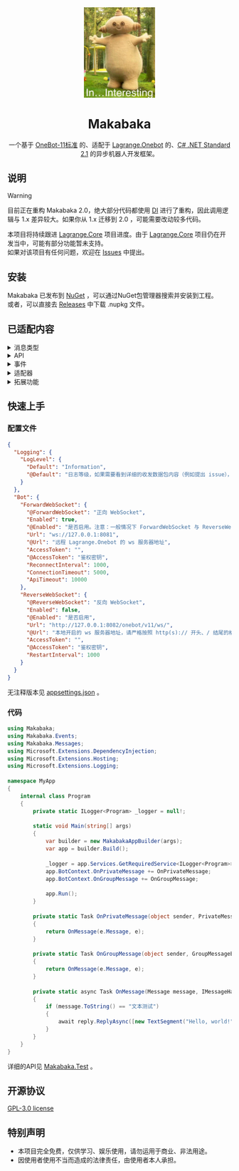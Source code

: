 <div align="center">

<img width="160" src="logo.jpg" alt="logo">

# Makabaka

一个基于 [OneBot-11标准](https://github.com/botuniverse/onebot-11) 的、适配于 [Lagrange.Onebot](https://github.com/LagrangeDev/Lagrange.Core#lagrangeonebot) 的、[C# .NET Standard 2.1](https://github.com/dotnet/dotnet) 的异步机器人开发框架。

</div>

## 说明

> [!WARNING]
> 目前正在重构 Makabaka 2.0，绝大部分代码都使用 [DI](https://www.nuget.org/packages/Microsoft.Extensions.DependencyInjection/) 进行了重构，因此调用逻辑与 1.x 差异较大。如果你从 1.x 迁移到 2.0 ，可能需要改动较多代码。

本项目将持续跟进 [Lagrange.Core](https://github.com/LagrangeDev/Lagrange.Core) 项目进度。由于 [Lagrange.Core](https://github.com/LagrangeDev/Lagrange.Core) 项目仍在开发当中，可能有部分功能暂未支持。  
如果对该项目有任何问题，欢迎在 [Issues](https://github.com/XeronOwO/Makabaka/issues) 中提出。  

## 安装
Makabaka 已发布到 [NuGet](https://www.nuget.org/packages/Makabaka "前往NuGet") ，可以通过NuGet包管理器搜索并安装到工程。  
或者，可以直接去 [Releases](https://github.com/XeronOwO/Makabaka/releases) 中下载 .nupkg 文件。 

## 已适配内容
<Details>
<Summary>消息类型</Summary>

| 消息类型          | 是否支持 |
| ---------------- | :-----: |
| [Text]           |    🟢    |
| [Face]           |    🟢    |
| [Image]          |    🟢    |
| [Record]         |    🟢    |
| [Video]          |    🟢    |
| [At]             |    🟢    |
| [Rps]            |    🟢    |
| [Dice]           |    🟢    |
| [Shake]          |    🟢    |
| [Poke]           |    🟢    |
| [Anonymous]      |    🟢    |
| [Share]          |    🟢    |
| [Contact]        |    🟢    |
| [Location]       |    🟢    |
| [Music]          |    🟢    |
| [Reply]          |    🟢    |
| [Forward]        |    🟢    |
| [Node]           |    🟢    |
| [Xml]            |    🟢    |
| [Json]           |    🟢    |

[Text]: https://github.com/botuniverse/onebot-11/blob/master/message/segment.md#qq-%E8%A1%A8%E6%83%85
[Record]: https://github.com/botuniverse/onebot-11/blob/master/message/segment.md#%E8%AF%AD%E9%9F%B3
[Face]: https://github.com/botuniverse/onebot-11/blob/master/message/segment.md#qq-%E8%A1%A8%E6%83%85
[Image]: https://github.com/botuniverse/onebot-11/blob/master/message/segment.md#%E5%9B%BE%E7%89%87
[Shake]: https://github.com/botuniverse/onebot-11/blob/master/message/segment.md#%E7%AA%97%E5%8F%A3%E6%8A%96%E5%8A%A8%E6%88%B3%E4%B8%80%E6%88%B3-
[Poke]: https://github.com/botuniverse/onebot-11/blob/master/message/segment.md#%E6%88%B3%E4%B8%80%E6%88%B3
[Anonymous]: https://github.com/botuniverse/onebot-11/blob/master/message/segment.md#%E5%8C%BF%E5%90%8D%E5%8F%91%E6%B6%88%E6%81%AF-
[Location]: https://github.com/botuniverse/onebot-11/blob/master/message/segment.md#%E4%BD%8D%E7%BD%AE
[Video]: https://github.com/botuniverse/onebot-11/blob/master/message/segment.md#%E7%9F%AD%E8%A7%86%E9%A2%91
[At]: https://github.com/botuniverse/onebot-11/blob/master/message/segment.md#%E6%9F%90%E4%BA%BA
[Rps]: https://github.com/botuniverse/onebot-11/blob/master/message/segment.md#%E7%8C%9C%E6%8B%B3%E9%AD%94%E6%B3%95%E8%A1%A8%E6%83%85
[Dice]: https://github.com/botuniverse/onebot-11/blob/master/message/segment.md#%E6%8E%B7%E9%AA%B0%E5%AD%90%E9%AD%94%E6%B3%95%E8%A1%A8%E6%83%85
[share]: https://github.com/botuniverse/onebot-11/blob/master/message/segment.md#%E9%93%BE%E6%8E%A5%E5%88%86%E4%BA%AB
[Music]: https://github.com/botuniverse/onebot-11/blob/master/message/segment.md#%E9%9F%B3%E4%B9%90%E5%88%86%E4%BA%AB-
[Contact]: https://github.com/botuniverse/onebot-11/blob/master/message/segment.md#%E6%8E%A8%E8%8D%90%E5%A5%BD%E5%8F%8B
[Reply]: https://github.com/botuniverse/onebot-11/blob/master/message/segment.md#%E5%9B%9E%E5%A4%8D
[Forward]: https://github.com/botuniverse/onebot-11/blob/master/message/segment.md#%E5%90%88%E5%B9%B6%E8%BD%AC%E5%8F%91-
[Node]: https://github.com/botuniverse/onebot-11/blob/master/message/segment.md#%E5%90%88%E5%B9%B6%E8%BD%AC%E5%8F%91%E8%8A%82%E7%82%B9-
[Xml]: https://github.com/botuniverse/onebot-11/blob/master/message/segment.md#xml-%E6%B6%88%E6%81%AF
[Json]: https://github.com/botuniverse/onebot-11/blob/master/message/segment.md#json-%E6%B6%88%E6%81%AF

</Details>

<Details>
<Summary>API</Summary>

| API                        | 是否支持 |
| -------------------------- | :-----: |
| [/send_private_msg]        |    🟢    |
| [/send_group_msg]          |    🟢    |
| [/send_msg]                |    🟢    |
| [/delete_msg]              |    🟢    |
| [/get_msg]                 |    🟢    |
| [/get_forward_msg]         |    🟢    |
| [/send_like]               |    🟢    |
| [/set_group_kick]          |    🟢    |
| [/set_group_ban]           |    🟢    |
| [/set_group_anonymous_ban] |    🟢    |
| [/set_group_whole_ban]     |    🟢    |
| [/set_group_admin]         |    🟢    |
| [/set_group_anonymous]     |    🟢    |
| [/set_group_card]          |    🟢    |
| [/set_group_name]          |    🟢    |
| [/set_group_leave]         |    🟢    |
| [/set_group_special_title] |    🟢    |
| [/set_friend_add_request]  |    🟢    |
| [/set_group_add_request]   |    🟢    |
| [/get_login_info]          |    🟢    |
| [/get_stranger_info]       |    🟢    |
| [/get_friend_list]         |    🟢    |
| [/get_group_info]          |    🟢    |
| [/get_group_list]          |    🟢    |
| [/get_group_member_info]   |    🟢    |
| [/get_group_member_list]   |    🟢    |
| [/get_group_honor_info]    |    🟢    |
| [/get_cookies]             |    🟢    |
| [/get_csrf_token]          |    🟢    |
| [/get_credentials]         |    🟢    |
| [/get_record]              |    🟢    |
| [/get_image]               |    🟢    |
| [/can_send_image]          |    🟢    |
| [/can_send_record]         |    🟢    |
| [/get_status]              |    🟢    |
| [/get_version_info]        |    🟢    |
| [/set_restart]             |    🟢    |
| [/clean_cache]             |    🔴    |

[/send_private_msg]: https://github.com/botuniverse/onebot-11/blob/master/api/public.md#send_private_msg-%E5%8F%91%E9%80%81%E7%A7%81%E8%81%8A%E6%B6%88%E6%81%AF
[/send_group_msg]: https://github.com/botuniverse/onebot-11/blob/master/api/public.md#send_group_msg-%E5%8F%91%E9%80%81%E7%BE%A4%E6%B6%88%E6%81%AF 
[/send_msg]: https://github.com/botuniverse/onebot-11/blob/master/api/public.md#send_msg-发送消息
[/delete_msg]: https://github.com/botuniverse/onebot-11/blob/master/api/public.md#delete_msg-撤回消息
[/get_msg]: https://github.com/botuniverse/onebot-11/blob/master/api/public.md#get_msg-获取消息
[/get_forward_msg]: https://github.com/botuniverse/onebot-11/blob/master/api/public.md#get_forward_msg-获取合并转发消息
[/send_like]: https://github.com/botuniverse/onebot-11/blob/master/api/public.md#send_like-发送好友赞
[/set_group_kick]: https://github.com/botuniverse/onebot-11/blob/master/api/public.md#set_group_kick-群组踢人
[/set_group_ban]: https://github.com/botuniverse/onebot-11/blob/master/api/public.md#set_group_ban-群组单人禁言
[/set_group_anonymous_ban]: https://github.com/botuniverse/onebot-11/blob/master/api/public.md#set_group_anonymous_ban-群组匿名用户禁言
[/set_group_whole_ban]: https://github.com/botuniverse/onebot-11/blob/master/api/public.md#set_group_whole_ban-群组全员禁言
[/set_group_admin]: https://github.com/botuniverse/onebot-11/blob/master/api/public.md#set_group_admin-群组设置管理员
[/set_group_anonymous]: https://github.com/botuniverse/onebot-11/blob/master/api/public.md#set_group_anonymous-群组匿名
[/set_group_card]: https://github.com/botuniverse/onebot-11/blob/master/api/public.md#set_group_card-设置群名片群备注
[/set_group_name]: https://github.com/botuniverse/onebot-11/blob/master/api/public.md#set_group_name-设置群名
[/set_group_leave]: https://github.com/botuniverse/onebot-11/blob/master/api/public.md#set_group_leave-退出群组
[/set_group_special_title]: https://github.com/botuniverse/onebot-11/blob/master/api/public.md#set_group_special_title-设置群组专属头衔
[/set_friend_add_request]: https://github.com/botuniverse/onebot-11/blob/master/api/public.md#set_friend_add_request-处理加好友请求
[/set_group_add_request]: https://github.com/botuniverse/onebot-11/blob/master/api/public.md#set_group_add_request-处理加群请求邀请
[/get_login_info]: https://github.com/botuniverse/onebot-11/blob/master/api/public.md#get_login_info-获取登录号信息
[/get_stranger_info]: https://github.com/botuniverse/onebot-11/blob/master/api/public.md#get_stranger_info-获取陌生人信息
[/get_friend_list]: https://github.com/botuniverse/onebot-11/blob/master/api/public.md#get_friend_list-获取好友列表
[/get_group_info]: https://github.com/botuniverse/onebot-11/blob/master/api/public.md#get_group_info-获取群信息
[/get_group_list]: https://github.com/botuniverse/onebot-11/blob/master/api/public.md#get_group_list-获取群列表
[/get_group_member_info]: https://github.com/botuniverse/onebot-11/blob/master/api/public.md#get_group_member_info-获取群成员信息
[/get_group_member_list]: https://github.com/botuniverse/onebot-11/blob/master/api/public.md#get_group_member_list-获取群成员列表
[/get_group_honor_info]: https://github.com/botuniverse/onebot-11/blob/master/api/public.md#get_group_honor_info-获取群荣誉信息
[/get_cookies]: https://github.com/botuniverse/onebot-11/blob/master/api/public.md#get_cookies-获取-cookies
[/get_csrf_token]: https://github.com/botuniverse/onebot-11/blob/master/api/public.md#get_csrf_token-获取-csrf-token
[/get_credentials]: https://github.com/botuniverse/onebot-11/blob/master/api/public.md#get_credentials-获取-qq-相关接口凭证
[/get_record]: https://github.com/botuniverse/onebot-11/blob/master/api/public.md#get_record-获取语音
[/get_image]: https://github.com/botuniverse/onebot-11/blob/master/api/public.md#get_image-获取图片
[/can_send_image]: https://github.com/botuniverse/onebot-11/blob/master/api/public.md#can_send_image-检查是否可以发送图片
[/can_send_record]: https://github.com/botuniverse/onebot-11/blob/master/api/public.md#can_send_record-检查是否可以发送语音
[/get_status]: https://github.com/botuniverse/onebot-11/blob/master/api/public.md#get_status-获取运行状态
[/get_version_info]: https://github.com/botuniverse/onebot-11/blob/master/api/public.md#get_version_info-获取版本信息
[/set_restart]: https://github.com/botuniverse/onebot-11/blob/master/api/public.md#set_restart-重启-onebot-实现
[/clean_cache]: https://github.com/botuniverse/onebot-11/blob/master/api/public.md#clean_cache-清理缓存

</Details>

<Details>
<Summary>事件</Summary>

| 推送类型 | 事件名称                        | 是否支持 |
| -------- | ------------------------------ | :-----: |
| Message  | [Private Message]              |    🟢    |
| Message  | [Group Message]                |    🟢    |
| Notice   | [Group File Upload]            |    🟢    |
| Notice   | [Group Admin Change]           |    🟢    |
| Notice   | [Group Member Decrease]        |    🟢    |
| Notice   | [Group Member Increase]        |    🟢    |
| Notice   | [Group Mute]                   |    🟢    |
| Notice   | [Friend Add]                   |    🟢    |
| Notice   | [Group Recall Message]         |    🟢    |
| Notice   | [Friend Recall Message]        |    🟢    |
| Notice   | [Group Poke]                   |    🟢    |
| Notice   | [Group red envelope luck king] |    🟢    |
| Notice   | [Group Member Honor Changed]   |    🟢    |
| Request  | [Add Friend Request]           |    🟢    |
| Request  | [Group Request/Invitations]    |    🟢    |
| Meta     | [LifeCycle]                    |    🟢    |
| Meta     | [Heartbeat]                    |    🟢    |

[Private Message]: https://github.com/botuniverse/onebot-11/blob/master/event/message.md#%E7%A7%81%E8%81%8A%E6%B6%88%E6%81%AF
[Group Message]: https://github.com/botuniverse/onebot-11/blob/master/event/message.md#%E7%BE%A4%E6%B6%88%E6%81%AF
[Group File Upload]: https://github.com/botuniverse/onebot-11/blob/master/event/notice.md#%E7%BE%A4%E6%96%87%E4%BB%B6%E4%B8%8A%E4%BC%A0
[Group Admin Change]: https://github.com/botuniverse/onebot-11/blob/master/event/notice.md#%E7%BE%A4%E7%AE%A1%E7%90%86%E5%91%98%E5%8F%98%E5%8A%A8
[Group Member Decrease]: https://github.com/botuniverse/onebot-11/blob/master/event/notice.md#%E7%BE%A4%E6%88%90%E5%91%98%E5%87%8F%E5%B0%91
[Group Member Increase]: https://github.com/botuniverse/onebot-11/blob/master/event/notice.md#%E7%BE%A4%E6%88%90%E5%91%98%E5%A2%9E%E5%8A%A0
[Group Mute]: https://github.com/botuniverse/onebot-11/blob/master/event/notice.md#%E7%BE%A4%E7%A6%81%E8%A8%80
[Friend Add]: https://github.com/botuniverse/onebot-11/blob/master/event/notice.md#%E5%A5%BD%E5%8F%8B%E6%B7%BB%E5%8A%A0
[Group Recall Message]: https://github.com/botuniverse/onebot-11/blob/master/event/notice.md#%E7%BE%A4%E6%B6%88%E6%81%AF%E6%92%A4%E5%9B%9E
[Friend Recall Message]: https://github.com/botuniverse/onebot-11/blob/master/event/notice.md#%E5%A5%BD%E5%8F%8B%E6%B6%88%E6%81%AF%E6%92%A4%E5%9B%9E
[Group Poke]: https://github.com/botuniverse/onebot-11/blob/master/event/notice.md#%E7%BE%A4%E5%86%85%E6%88%B3%E4%B8%80%E6%88%B3
[Group red envelope luck king]: https://github.com/botuniverse/onebot-11/blob/master/event/notice.md#%E7%BE%A4%E7%BA%A2%E5%8C%85%E8%BF%90%E6%B0%94%E7%8E%8B
[Group Member Honor Changed]: https://github.com/botuniverse/onebot-11/blob/master/event/notice.md#%E7%BE%A4%E6%88%90%E5%91%98%E8%8D%A3%E8%AA%89%E5%8F%98%E6%9B%B4
[Add Friend Request]: https://github.com/botuniverse/onebot-11/blob/master/event/request.md#%E5%8A%A0%E5%A5%BD%E5%8F%8B%E8%AF%B7%E6%B1%82
[Group Request/Invitations]: https://github.com/botuniverse/onebot-11/blob/master/event/request.md#%E5%8A%A0%E7%BE%A4%E8%AF%B7%E6%B1%82%E9%82%80%E8%AF%B7
[LifeCycle]: https://github.com/botuniverse/onebot-11/blob/master/event/meta.md#%E7%94%9F%E5%91%BD%E5%91%A8%E6%9C%9F
[Heartbeat]: https://github.com/botuniverse/onebot-11/blob/master/event/meta.md#%E5%BF%83%E8%B7%B3

</Details>

<Details>
<Summary>适配器</Summary>

| 适配器类型          | 是否支持 |
| ------------------ | :-----: |
| [Http]             |    🔴    |
| [Http-Post]        |    🔴    |
| [ForwardWebSocket] |    🟢    |
| [ReverseWebSocket] |    🟢    |

[Http]: https://github.com/botuniverse/onebot-11/blob/master/communication/http.md
[Http-Post]: https://github.com/botuniverse/onebot-11/blob/master/communication/http-post.md
[ForwardWebSocket]: https://github.com/botuniverse/onebot-11/blob/master/communication/ws.md
[ReverseWebSocket]: https://github.com/botuniverse/onebot-11/blob/master/communication/ws-reverse.md

</Details>

<Details>
<Summary>拓展功能</Summary>

| 功能          | 是否支持 |
| ------------------ | :-----: |
| [获取收藏表情] |    🟢    |
| [获取好友历史消息记录] |    🟢    |
| [获取群组历史消息记录] |    🟢    |
| [构造合并转发消息] |    🟢    |
| [上传群文件] |    🟢    |
| [私聊发送文件] |    🟢    |
| [获取群根目录文件列表] |    🟢    |
| [获取群子目录文件列表] |    🟢    |
| [获取群文件资源链接] |    🟢    |
| [好友戳一戳] |    🟢    |
| [群组戳一戳] |    🟢    |

[获取收藏表情]: https://lagrangedev.github.io/Lagrange.Doc/Lagrange.OneBot/API/Extend/#%E8%8E%B7%E5%8F%96%E6%94%B6%E8%97%8F%E8%A1%A8%E6%83%85
[获取好友历史消息记录]: https://lagrangedev.github.io/Lagrange.Doc/Lagrange.OneBot/API/Extend/#%E8%8E%B7%E5%8F%96%E5%A5%BD%E5%8F%8B%E5%8E%86%E5%8F%B2%E6%B6%88%E6%81%AF%E8%AE%B0%E5%BD%95
[获取群组历史消息记录]: https://lagrangedev.github.io/Lagrange.Doc/Lagrange.OneBot/API/Extend/#%E8%8E%B7%E5%8F%96%E7%BE%A4%E7%BB%84%E5%8E%86%E5%8F%B2%E6%B6%88%E6%81%AF%E8%AE%B0%E5%BD%95
[构造合并转发消息]: https://lagrangedev.github.io/Lagrange.Doc/Lagrange.OneBot/API/Extend/#%E6%9E%84%E9%80%A0%E5%90%88%E5%B9%B6%E8%BD%AC%E5%8F%91%E6%B6%88%E6%81%AF
[上传群文件]: https://lagrangedev.github.io/Lagrange.Doc/Lagrange.OneBot/API/Extend/#%E4%B8%8A%E4%BC%A0%E7%BE%A4%E6%96%87%E4%BB%B6
[私聊发送文件]: https://lagrangedev.github.io/Lagrange.Doc/Lagrange.OneBot/API/Extend/#%E7%A7%81%E8%81%8A%E5%8F%91%E9%80%81%E6%96%87%E4%BB%B6
[获取群根目录文件列表]: https://lagrangedev.github.io/Lagrange.Doc/Lagrange.OneBot/API/Extend/#%E8%8E%B7%E5%8F%96%E7%BE%A4%E6%A0%B9%E7%9B%AE%E5%BD%95%E6%96%87%E4%BB%B6%E5%88%97%E8%A1%A8
[获取群子目录文件列表]: https://lagrangedev.github.io/Lagrange.Doc/Lagrange.OneBot/API/Extend/#%E8%8E%B7%E5%8F%96%E7%BE%A4%E5%AD%90%E7%9B%AE%E5%BD%95%E6%96%87%E4%BB%B6%E5%88%97%E8%A1%A8
[获取群文件资源链接]: https://lagrangedev.github.io/Lagrange.Doc/Lagrange.OneBot/API/Extend/#%E8%8E%B7%E5%8F%96%E7%BE%A4%E6%96%87%E4%BB%B6%E8%B5%84%E6%BA%90%E9%93%BE%E6%8E%A5
[好友戳一戳]: https://lagrangedev.github.io/Lagrange.Doc/Lagrange.OneBot/API/Extend/#%E5%A5%BD%E5%8F%8B%E6%88%B3%E4%B8%80%E6%88%B3
[群组戳一戳]: https://lagrangedev.github.io/Lagrange.Doc/Lagrange.OneBot/API/Extend/#%E7%BE%A4%E7%BB%84%E6%88%B3%E4%B8%80%E6%88%B3

</Details>

## 快速上手

### 配置文件

```json
{
  "Logging": {
    "LogLevel": {
      "Default": "Information",
      "@Default": "日志等级，如果需要看到详细的收发数据包内容（例如提出 issue），请改成 Trace ，一般情况下用 Information 就行"
    }
  },
  "Bot": {
    "ForwardWebSocket": {
      "@ForwardWebSocket": "正向 WebSocket",
      "Enabled": true,
      "@Enabled": "是否启用。注意：一般情况下 ForwardWebSocket 与 ReverseWebSocket 同一时间只能存在一个",
      "Url": "ws://127.0.0.1:8081",
      "@Url": "远程 Lagrange.Onebot 的 ws 服务器地址",
      "AccessToken": "",
      "@AccessToken": "鉴权密钥",
      "ReconnectInterval": 1000,
      "ConnectionTimeout": 5000,
      "ApiTimeout": 10000
    },
    "ReverseWebSocket": {
      "@ReverseWebSocket": "反向 WebSocket",
      "Enabled": false,
      "@Enabled": "是否启用",
      "Url": "http://127.0.0.1:8082/onebot/v11/ws/",
      "@Url": "本地开启的 ws 服务器地址，请严格按照 http(s):// 开头、/ 结尾的格式，否则可能报错",
      "AccessToken": "",
      "@AccessToken": "鉴权密钥",
      "RestartInterval": 1000
    }
  }
}
```

无注释版本见 [appsettings.json](Makabaka/appsettings.json) 。  

### 代码

```csharp
using Makabaka;
using Makabaka.Events;
using Makabaka.Messages;
using Microsoft.Extensions.DependencyInjection;
using Microsoft.Extensions.Hosting;
using Microsoft.Extensions.Logging;

namespace MyApp
{
    internal class Program
    {
        private static ILogger<Program> _logger = null!;

        static void Main(string[] args)
        {
            var builder = new MakabakaAppBuilder(args);
            var app = builder.Build();

            _logger = app.Services.GetRequiredService<ILogger<Program>>();
            app.BotContext.OnPrivateMessage += OnPrivateMessage;
            app.BotContext.OnGroupMessage += OnGroupMessage;

            app.Run();
        }

        private static Task OnPrivateMessage(object sender, PrivateMessageEventArgs e)
        {
            return OnMessage(e.Message, e);
        }

        private static Task OnGroupMessage(object sender, GroupMessageEventArgs e)
        {
            return OnMessage(e.Message, e);
        }

        private static async Task OnMessage(Message message, IMessageHandler reply)
        {
            if (message.ToString() == "文本测试")
            {
                await reply.ReplyAsync([new TextSegment("Hello, world!")]);
            }
        }
    }
}
```

详细的API见 [Makabaka.Test](Makabaka.Test/) 。  

## 开源协议
[GPL-3.0 license](https://github.com/XeronOwO/Makabaka/blob/main/LICENSE.txt)

## 特别声明
- 本项目完全免费，仅供学习、娱乐使用，请勿运用于商业、非法用途。  
- 因使用者使用不当而造成的法律责任，由使用者本人承担。  
